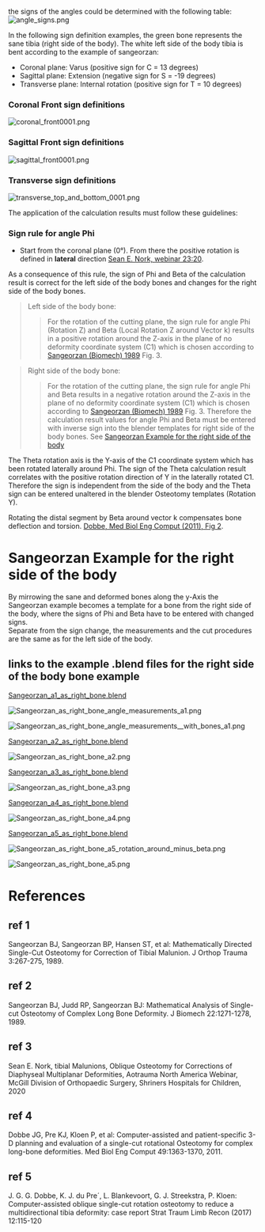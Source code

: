 the signs of the angles could be determined with the following table:
![angle_signs.png](../static/images/sign_definitions/angle_signs.png)

In the following sign definition examples, the green bone represents the sane tibia (right side of the body). The white left side of the body tibia is bent according to the example of sangeorzan:
 * Coronal plane: Varus (positive sign for C = 13 degrees)
 * Sagittal plane: Extension (negative sign for S = -19 degrees)
 * Transverse plane: Internal rotation (positive sign for T = 10 degrees)

### Coronal Front sign definitions
![coronal_front0001.png](../static/images/sign_definitions/coronal_front0001.png)

### Sagittal Front sign definitions
![sagittal_front0001.png](../static/images/sign_definitions/sagittal_front0001.png)

### Transverse sign definitions
![transverse_top_and_bottom_0001.png](../static/images/sign_definitions/transverse_top_and_bottom_0001.png)


The application of the calculation results must follow these guidelines:

### Sign rule for angle Phi
* Start from the coronal plane (0°). From there the positive rotation is defined in **lateral** direction [Sean E. Nork, webinar 23:20](#ref-3).


As a consequence of this rule, the sign of Phi and Beta of the calculation result is correct for the left side of the body bones and changes for the right side of the body bones.

>Left side of the body bone:
>>For the rotation of the cutting plane, the sign rule for angle Phi (Rotation Z) and Beta (Local Rotation Z around Vector k) results in a positive rotation around the Z-axis in the plane of no deformity coordinate system (C1) which is chosen according to [Sangeorzan (Biomech) 1989](#ref-2) Fig. 3.

>Right side of the body bone:
>>For the rotation of the cutting plane, the sign rule for angle Phi and Beta results in a negative rotation around the Z-axis in the plane of no deformity coordinate system (C1) which is chosen according to [Sangeorzan (Biomech) 1989](#ref-2) Fig. 3.
>>Therefore the calculation result values for angle Phi and Beta must be entered with inverse sign into the blender templates for right side of the body bones.
> See [Sangeorzan Example for the right side of the body](#Sangeorzan-Example-for-the-right-side-of-the-body)

The Theta rotation axis is the Y-axis of the C1 coordinate system which has been rotated laterally around Phi. The sign of the Theta calculation result correlates with the positive rotation direction of Y in the laterally rotated C1. Therefore the sign is independent from the side of the body and the Theta sign can be entered unaltered in the blender Osteotomy templates (Rotation Y).

Rotating the distal segment by Beta around vector k compensates bone deflection and torsion. [Dobbe, Med Biol Eng Comput (2011), Fig 2](#ref-4).



# Sangeorzan Example for the right side of the body  
By mirrowing the sane and deformed bones along the y-Axis the Sangeorzan example becomes a template for a bone from the right side of the body, where the signs of Phi and Beta have to be entered with changed signs.  
Separate from the sign change, the measurements and the cut procedures are the same as for the left side of the body.  

## links to the example .blend files for the right side of the body bone example
[Sangeorzan_a1_as_right_bone.blend](../static/rh/Sangeorzan_a1_as_right_bone.blend)  

![Sangeorzan_as_right_bone_angle_measurements_a1.png](../static/rh/Sangeorzan_as_right_bone_angle_measurements_a1.png)  
  
![Sangeorzan_as_right_bone_angle_measurements__with_bones_a1.png](../static/rh/Sangeorzan_as_right_bone_angle_measurements__with_bones_a1.png)

[Sangeorzan_a2_as_right_bone.blend](../static/rh/Sangeorzan_a2_as_right_bone.blend)  

![Sangeorzan_as_right_bone_a2.png](../static/rh/Sangeorzan_as_right_bone_a2.png)  

[Sangeorzan_a3_as_right_bone.blend](../static/rh/Sangeorzan_a3_as_right_bone.blend)   

![Sangeorzan_as_right_bone_a3.png](../static/rh/Sangeorzan_as_right_bone_a3.png)  

[Sangeorzan_a4_as_right_bone.blend](../static/rh/Sangeorzan_a4_as_right_bone.blend)   

![Sangeorzan_as_right_bone_a4.png](../static/rh/Sangeorzan_as_right_bone_a4.png)  

[Sangeorzan_a5_as_right_bone.blend](../static//rh/Sangeorzan_a5_as_right_bone.blend)   

![Sangeorzan_as_right_bone_a5_rotation_around_minus_beta.png](../static/rh/Sangeorzan_as_right_bone_a5_rotation_around_minus_beta.png)   

![Sangeorzan_as_right_bone_a5.png](../static/rh/Sangeorzan_as_right_bone_a5.png)   


# References  

## ref 1

Sangeorzan BJ, Sangeorzan BP, Hansen ST, et al: Mathematically Directed Single-Cut Osteotomy for Correction of Tibial Malunion. J Orthop Trauma 3:267-275, 1989.

## ref 2

Sangeorzan BJ, Judd RP, Sangeorzan BJ: Mathematical Analysis of Single-cut Osteotomy of Complex Long Bone Deformity. J Biomech 22:1271-1278, 1989. 

## ref 3  

Sean E. Nork, tibial Malunions, Oblique Osteotomy for Corrections of Diaphyseal Multiplanar Deformities, Aotrauma North America Webinar, McGill Division of Orthopaedic Surgery, Shriners Hospitals for Children, 2020

## ref 4  

Dobbe JG, Pre KJ, Kloen P, et al: Computer-assisted and patient-specific 3-D planning and evaluation of a single-cut rotational Osteotomy for complex long-bone deformities. Med Biol Eng Comput 49:1363-1370, 2011.

## ref 5  

J. G. G. Dobbe, K. J. du Pre´, L. Blankevoort, G. J. Streekstra, P. Kloen: Computer-assisted oblique single-cut rotation osteotomy to reduce a multidirectional tibia deformity: case report Strat Traum Limb Recon (2017) 12:115-120


